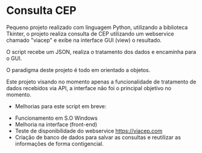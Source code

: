 # Consulta CEP

Pequeno projeto realizado com linguagem Python, utilizando a biblioteca Tkinter, o projeto realiza consulta de CEP utilizando um webservice chamado "viacep" e exibe na interface GUI (view) o resultado.

O script recebe um JSON, realiza o tratamento dos dados e encaminha para o GUI.

O paradigma deste projeto é todo em orientado a objetos.

Este projeto visando no momento apenas a funcionalidade de tratamento de dados recebidos via API, a interface não foi o principal objetivo no momento.

* Melhorias para este script em breve:
- Funcionamento em S.O Windows
- Melhoria na interface (front-end)
- Teste de disponibilidade do webservice https://viacep.com
- Criação de banco de dados para salvar as consultas e reutilizar as informações de forma contigencial.

